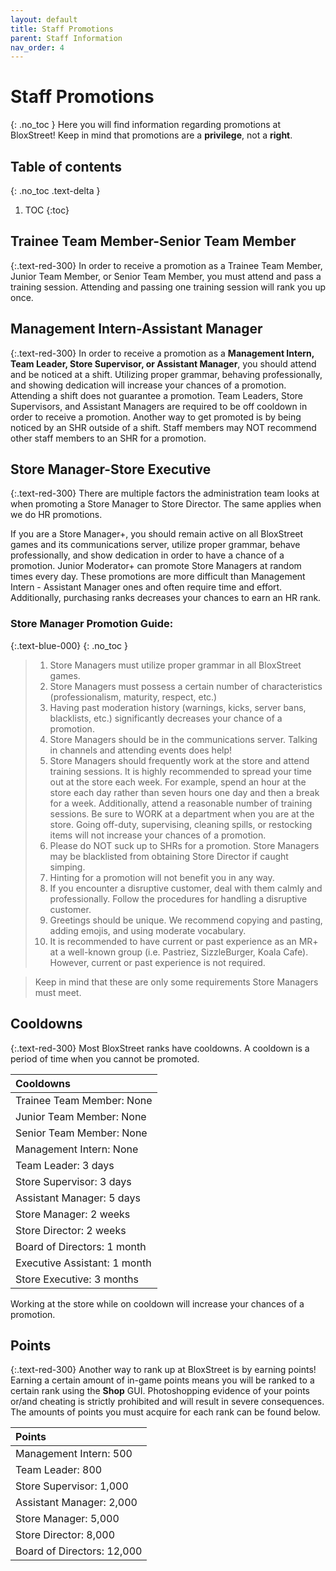 ```yaml
---
layout: default
title: Staff Promotions
parent: Staff Information
nav_order: 4
---
```


# Staff Promotions
{: .no_toc }
Here you will find information regarding promotions at BloxStreet! Keep in mind that promotions are a **privilege**, not a **right**.

## Table of contents
{: .no_toc .text-delta }

1. TOC
{:toc}

## Trainee Team Member-Senior Team Member
{:.text-red-300}
In order to receive a promotion as a Trainee Team Member, Junior Team Member, or Senior Team Member, you must attend and pass a training session. Attending and passing one training session will rank you up once.

## Management Intern-Assistant Manager
{:.text-red-300}
In order to receive a promotion as a **Management Intern, Team Leader, Store Supervisor, or Assistant Manager**, you should attend and be noticed at a shift. Utilizing proper grammar, behaving professionally, and showing dedication will increase your chances of a promotion. Attending a shift does not guarantee a promotion. Team Leaders, Store Supervisors, and Assistant Managers are required to be off cooldown in order to receive a promotion. Another way to get promoted is by being noticed by an SHR outside of a shift. Staff members may NOT recommend other staff members to an SHR for a promotion.

## Store Manager-Store Executive
{:.text-red-300}
There are multiple factors the administration team looks at when promoting a Store Manager to Store Director. The same applies when we do HR promotions.

If you are a Store Manager+, you should remain active on all BloxStreet games and its communications server, utilize proper grammar, behave professionally, and show dedication in order to have a chance of a promotion. Junior Moderator+ can promote Store Managers at random times every day. These promotions are more difficult than Management Intern - Assistant Manager ones and often require time and effort. Additionally, purchasing ranks decreases your chances to earn an HR rank.

### **Store Manager Promotion Guide:**
{:.text-blue-000}
{: .no_toc }

> 1.   Store Managers must utilize proper grammar in all BloxStreet games.
> 2.   Store Managers must possess a certain number of characteristics (professionalism, maturity, respect, etc.) 
> 3.   Having past moderation history (warnings, kicks, server bans, blacklists, etc.) significantly decreases your chance of a promotion.  
> 4.   Store Managers should be in the communications server. Talking in channels and attending events does help! 
> 5.   Store Managers should frequently work at the store and attend training sessions. It is highly recommended to spread your time out at the store each week. For example, spend an hour at the store each day rather than seven hours one day and then a break for a week. Additionally, attend a reasonable number of training sessions. Be sure to WORK at a department when you are at the store. Going off-duty, supervising, cleaning spills, or restocking items will not increase your chances of a promotion. 
> 6.   Please do NOT suck up to SHRs for a promotion. Store Managers may be blacklisted from obtaining Store Director if caught simping. 
> 7.   Hinting for a promotion will not benefit you in any way. 
> 8.   If you encounter a disruptive customer, deal with them calmly and professionally. Follow the procedures for handling a disruptive customer. 
> 9.   Greetings should be unique. We recommend copying and pasting, adding emojis, and using moderate vocabulary. 
> 10.  It is recommended to have current or past experience as an MR+ at a well-known group (i.e. Pastriez, SizzleBurger, Koala Cafe). However, current or past experience is not  required. 

> Keep in mind that these are only some requirements Store Managers must meet.

## Cooldowns 
{:.text-red-300}
Most BloxStreet ranks have cooldowns. A cooldown is a period of time when you cannot be promoted.

| Cooldowns | 
|:----------|
| Trainee Team Member: None |
| Junior Team Member: None |
| Senior Team Member: None |
| Management Intern: None |
| Team Leader: 3 days |
| Store Supervisor: 3 days |
| Assistant Manager: 5 days |
| Store Manager: 2 weeks |
| Store Director: 2 weeks |
| Board of Directors: 1 month |
| Executive Assistant: 1 month |
| Store Executive: 3 months |

Working at the store while on cooldown will increase your chances of a promotion.

## Points 
{:.text-red-300}
Another way to rank up at BloxStreet is by earning points! Earning a certain amount of in-game points means you will be ranked to a certain rank using the **Shop** GUI. Photoshopping evidence of your points or/and cheating is strictly prohibited and will result in severe consequences. The amounts of points you must acquire for each rank can be found below.

| Points | 
|:----------|
| Management Intern: 500 |
| Team Leader: 800 |
| Store Supervisor: 1,000 |
| Assistant Manager: 2,000 |
| Store Manager: 5,000 |
| Store Director: 8,000 |
| Board of Directors: 12,000 |
